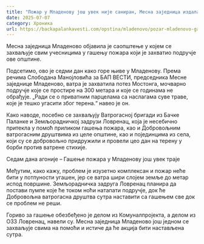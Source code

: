 ```yaml
---
title: "Пожар у Младенову још увек није саниран, Месна заједница издала саопштење"
date: 2025-07-07
category: Хроника
url: https://backapalankavesti.com/opstina/mladenovo/pozar-mladenovo-gasenje-pozara/
---
```


Месна заједница Младеново објавила је саопштење у којем се захваљује свим учесницима у гашењу пожара који је захватио подручје ове општине.

Подсетимо, ово је седми дан како горе њиве у Младенову. Према речима Слободана Манојловића за БАП ВЕСТИ, председника Месне заједнице Младеново, ватра је захватила потез Мостонга, мочварно подручје које се простире на 300 метара и које се годинама не обрађује. „Ради се о приватним парцелама са наслагама суве траве, које је тешко угасити због терена.“ навео је он.

Како наводе, посебно се захваљују Ватрогасној бригади из Бачке Паланке и Земљорадничкој задрузи Ловренац, која је несебично притекла у помоћ приликом гашења пожара, као и Добровољним ватрогасним друштвима из целе општине, као и појединцима из села, који су се добровољно придружили и провели цео дан на терену у борби против ватрене стихије.

Седам дана агоније – Гашење пожара у Младенову још увек траје

Међутим, како кажу, проблем је изузетно комплексан и пожар неће бити у потпуности угашен, јер се ватра шири слојем земље до метар испод површине. Земљорадничка задруга Ловренац планира да постави пумпе које ће током ноћи натапати подручје, док ће Добровољна ватрогасна друштва сутра наставити са гашењем све док се проблем не реши.

Гориво за гашење обезбеђено је делом из Комуналпројекта, а делом из ОЗЗ Ловренац, навели су. Месна заједница Младеново још једном се захваљује свима на помоћи и истиче да ће акција бити настављена сутра.
